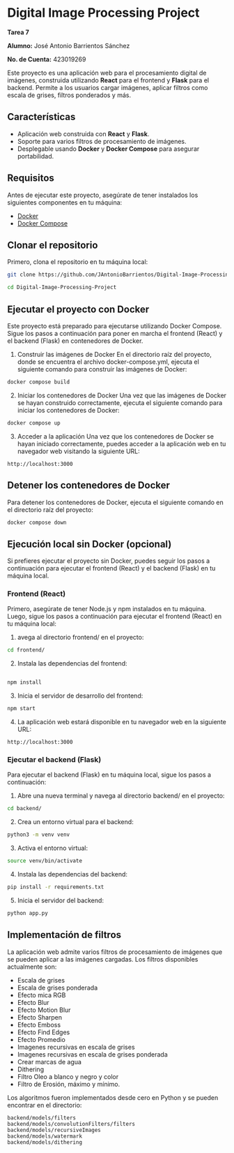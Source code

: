 # Digital Image Processing Project  

**Tarea 7**

**Alumno:** José Antonio Barrientos Sánchez

**No. de Cuenta:** 423019269


Este proyecto es una aplicación web para el procesamiento digital de imágenes, construida utilizando **React** para el frontend y **Flask** para el backend. Permite a los usuarios cargar imágenes, aplicar filtros como escala de grises, filtros ponderados y más.

## Características

- Aplicación web construida con **React** y **Flask**.
- Soporte para varios filtros de procesamiento de imágenes.
- Desplegable usando **Docker** y **Docker Compose** para asegurar portabilidad.

## Requisitos

Antes de ejecutar este proyecto, asegúrate de tener instalados los siguientes componentes en tu máquina:

- [Docker](https://www.docker.com/)
- [Docker Compose](https://docs.docker.com/compose/)

## Clonar el repositorio

Primero, clona el repositorio en tu máquina local:

```bash
git clone https://github.com/JAntonioBarrientos/Digital-Image-Processing-Project.git

cd Digital-Image-Processing-Project

```

## Ejecutar el proyecto con Docker

Este proyecto está preparado para ejecutarse utilizando Docker Compose. Sigue los pasos a continuación para poner en marcha el frontend (React) y el backend (Flask) en contenedores de Docker.

1. Construir las imágenes de Docker
En el directorio raíz del proyecto, donde se encuentra el archivo docker-compose.yml, ejecuta el siguiente comando para construir las imágenes de Docker:

```bash
docker compose build
```

2. Iniciar los contenedores de Docker
Una vez que las imágenes de Docker se hayan construido correctamente, ejecuta el siguiente comando para iniciar los contenedores de Docker:

```bash
docker compose up
```

3. Acceder a la aplicación
Una vez que los contenedores de Docker se hayan iniciado correctamente, puedes acceder a la aplicación web en tu navegador web visitando la siguiente URL:

```
http://localhost:3000
```

## Detener los contenedores de Docker

Para detener los contenedores de Docker, ejecuta el siguiente comando en el directorio raíz del proyecto:

```bash
docker compose down
```


## Ejecución local sin Docker (opcional)

Si prefieres ejecutar el proyecto sin Docker, puedes seguir los pasos a continuación para ejecutar el frontend (React) y el backend (Flask) en tu máquina local.

### Frontend (React)

Primero, asegúrate de tener Node.js y npm instalados en tu máquina. Luego, sigue los pasos a continuación para ejecutar el frontend (React) en tu máquina local:

1. avega al directorio frontend/ en el proyecto:

```bash
cd frontend/
```

2. Instala las dependencias del frontend:

```bash

npm install
```

3. Inicia el servidor de desarrollo del frontend:

```bash
npm start
```
4. La aplicación web estará disponible en tu navegador web en la siguiente URL:

```
http://localhost:3000
```

### Ejecutar el backend (Flask)

Para ejecutar el backend (Flask) en tu máquina local, sigue los pasos a continuación:

1. Abre una nueva terminal y navega al directorio backend/ en el proyecto:

```bash
cd backend/
```

2. Crea un entorno virtual para el backend:

```bash
python3 -m venv venv
```

3. Activa el entorno virtual:

```bash
source venv/bin/activate
```

4. Instala las dependencias del backend:

```bash
pip install -r requirements.txt
```

5. Inicia el servidor del backend:

```bash
python app.py
```


## Implementación de filtros

La aplicación web admite varios filtros de procesamiento de imágenes que se pueden aplicar a las imágenes cargadas. Los filtros disponibles actualmente son:

- Escala de grises
- Escala de grises ponderada
- Efecto mica RGB
- Efecto Blur
- Efecto Motion Blur
- Efecto Sharpen
- Efecto Emboss
- Efecto Find Edges
- Efecto Promedio
- Imagenes recursivas en escala de grises
- Imagenes recursivas en escala de grises ponderada
- Crear marcas de agua
- Dithering
- Filtro Oleo a blanco y negro y color
- Filtro de Erosión, máximo y mínimo.

Los algoritmos fueron implementados desde cero en Python y se pueden encontrar en el directorio:

```
backend/models/filters
backend/models/convolutionFilters/filters
backend/models/recursiveImages
backend/models/watermark
backend/models/dithering
```


